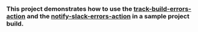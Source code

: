 ### This project demonstrates how to use the [track-build-errors-action](https://github.com/spring-projects/track-build-errors-action) and the [notify-slack-errors-action](https://github.com/spring-projects/notify-slack-errors-action) in a sample project build.
